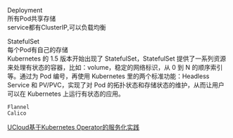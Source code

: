 Deployment  
    所有Pod共享存储  
    service都有ClusterIP,可以负载均衡  

StatefulSet  
    每个Pod有自己的存储  
Kubernetes 的 1.5 版本开始出现了 StatefulSet，StatefulSet 提供了一系列资源来处理有状态的容器，比如：volume，稳定的网络标识，从 0 到 N 的顺序索引等。通过为 Pod 编号，再使用 Kubernetes 里的两个标准功能：Headless Service 和 PV/PVC，实现了对 Pod 的拓扑状态和存储状态的维护，从而让用户可以在 Kubernetes 上运行有状态的应用。



    Flannel  
    Calico  

[UCloud基于Kubernetes Operator的服务化实践](https://www.infoq.cn/article/pPP3LRqf8BApcg3azNL3)
